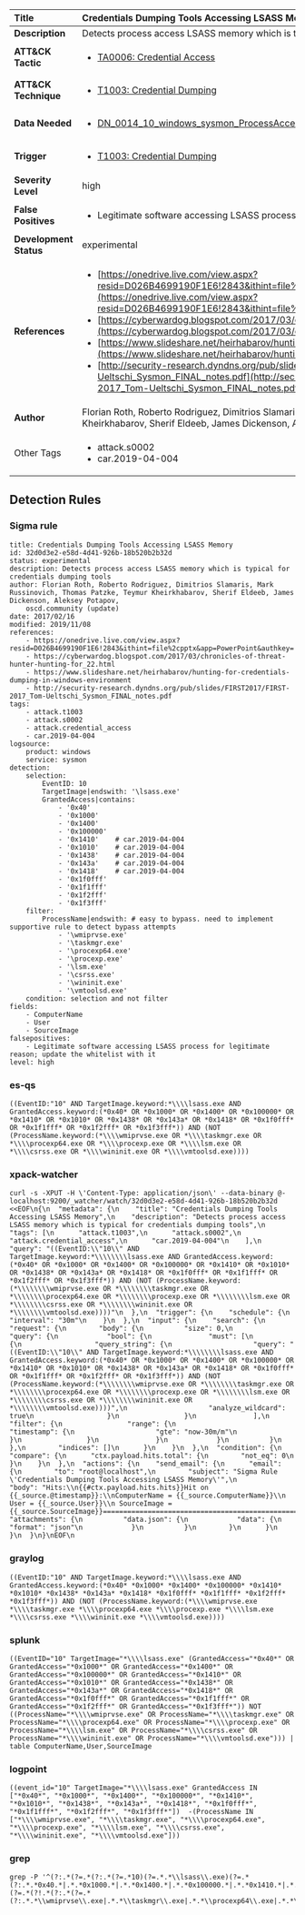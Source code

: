 | Title                    | Credentials Dumping Tools Accessing LSASS Memory       |
|:-------------------------|:------------------|
| **Description**          | Detects process access LSASS memory which is typical for credentials dumping tools |
| **ATT&amp;CK Tactic**    |  <ul><li>[TA0006: Credential Access](https://attack.mitre.org/tactics/TA0006)</li></ul>  |
| **ATT&amp;CK Technique** | <ul><li>[T1003: Credential Dumping](https://attack.mitre.org/techniques/T1003)</li></ul>  |
| **Data Needed**          | <ul><li>[DN_0014_10_windows_sysmon_ProcessAccess](../Data_Needed/DN_0014_10_windows_sysmon_ProcessAccess.md)</li></ul>  |
| **Trigger**              | <ul><li>[T1003: Credential Dumping](../Triggers/T1003.md)</li></ul>  |
| **Severity Level**       | high |
| **False Positives**      | <ul><li>Legitimate software accessing LSASS process for legitimate reason; update the whitelist with it</li></ul>  |
| **Development Status**   | experimental |
| **References**           | <ul><li>[https://onedrive.live.com/view.aspx?resid=D026B4699190F1E6!2843&ithint=file%2cpptx&app=PowerPoint&authkey=!AMvCRTKB_V1J5ow](https://onedrive.live.com/view.aspx?resid=D026B4699190F1E6!2843&ithint=file%2cpptx&app=PowerPoint&authkey=!AMvCRTKB_V1J5ow)</li><li>[https://cyberwardog.blogspot.com/2017/03/chronicles-of-threat-hunter-hunting-for_22.html](https://cyberwardog.blogspot.com/2017/03/chronicles-of-threat-hunter-hunting-for_22.html)</li><li>[https://www.slideshare.net/heirhabarov/hunting-for-credentials-dumping-in-windows-environment](https://www.slideshare.net/heirhabarov/hunting-for-credentials-dumping-in-windows-environment)</li><li>[http://security-research.dyndns.org/pub/slides/FIRST2017/FIRST-2017_Tom-Ueltschi_Sysmon_FINAL_notes.pdf](http://security-research.dyndns.org/pub/slides/FIRST2017/FIRST-2017_Tom-Ueltschi_Sysmon_FINAL_notes.pdf)</li></ul>  |
| **Author**               | Florian Roth, Roberto Rodriguez, Dimitrios Slamaris, Mark Russinovich, Thomas Patzke, Teymur Kheirkhabarov, Sherif Eldeeb, James Dickenson, Aleksey Potapov, oscd.community (update) |
| Other Tags           | <ul><li>attack.s0002</li><li>car.2019-04-004</li></ul> | 

## Detection Rules

### Sigma rule

```
title: Credentials Dumping Tools Accessing LSASS Memory
id: 32d0d3e2-e58d-4d41-926b-18b520b2b32d
status: experimental
description: Detects process access LSASS memory which is typical for credentials dumping tools
author: Florian Roth, Roberto Rodriguez, Dimitrios Slamaris, Mark Russinovich, Thomas Patzke, Teymur Kheirkhabarov, Sherif Eldeeb, James Dickenson, Aleksey Potapov,
    oscd.community (update)
date: 2017/02/16
modified: 2019/11/08
references:
    - https://onedrive.live.com/view.aspx?resid=D026B4699190F1E6!2843&ithint=file%2cpptx&app=PowerPoint&authkey=!AMvCRTKB_V1J5ow
    - https://cyberwardog.blogspot.com/2017/03/chronicles-of-threat-hunter-hunting-for_22.html
    - https://www.slideshare.net/heirhabarov/hunting-for-credentials-dumping-in-windows-environment
    - http://security-research.dyndns.org/pub/slides/FIRST2017/FIRST-2017_Tom-Ueltschi_Sysmon_FINAL_notes.pdf
tags:
    - attack.t1003
    - attack.s0002
    - attack.credential_access
    - car.2019-04-004
logsource:
    product: windows
    service: sysmon
detection:
    selection:
        EventID: 10
        TargetImage|endswith: '\lsass.exe'
        GrantedAccess|contains:
            - '0x40'
            - '0x1000'
            - '0x1400'
            - '0x100000'
            - '0x1410'    # car.2019-04-004
            - '0x1010'    # car.2019-04-004
            - '0x1438'    # car.2019-04-004
            - '0x143a'    # car.2019-04-004
            - '0x1418'    # car.2019-04-004
            - '0x1f0fff'
            - '0x1f1fff'
            - '0x1f2fff'
            - '0x1f3fff'
    filter:
        ProcessName|endswith: # easy to bypass. need to implement supportive rule to detect bypass attempts
            - '\wmiprvse.exe'
            - '\taskmgr.exe'
            - '\procexp64.exe'
            - '\procexp.exe'
            - '\lsm.exe'
            - '\csrss.exe'
            - '\wininit.exe'
            - '\vmtoolsd.exe'
    condition: selection and not filter
fields:
    - ComputerName
    - User
    - SourceImage
falsepositives:
    - Legitimate software accessing LSASS process for legitimate reason; update the whitelist with it
level: high

```





### es-qs
    
```
((EventID:"10" AND TargetImage.keyword:*\\\\lsass.exe AND GrantedAccess.keyword:(*0x40* OR *0x1000* OR *0x1400* OR *0x100000* OR *0x1410* OR *0x1010* OR *0x1438* OR *0x143a* OR *0x1418* OR *0x1f0fff* OR *0x1f1fff* OR *0x1f2fff* OR *0x1f3fff*)) AND (NOT (ProcessName.keyword:(*\\\\wmiprvse.exe OR *\\\\taskmgr.exe OR *\\\\procexp64.exe OR *\\\\procexp.exe OR *\\\\lsm.exe OR *\\\\csrss.exe OR *\\\\wininit.exe OR *\\\\vmtoolsd.exe))))
```


### xpack-watcher
    
```
curl -s -XPUT -H \'Content-Type: application/json\' --data-binary @- localhost:9200/_watcher/watch/32d0d3e2-e58d-4d41-926b-18b520b2b32d <<EOF\n{\n  "metadata": {\n    "title": "Credentials Dumping Tools Accessing LSASS Memory",\n    "description": "Detects process access LSASS memory which is typical for credentials dumping tools",\n    "tags": [\n      "attack.t1003",\n      "attack.s0002",\n      "attack.credential_access",\n      "car.2019-04-004"\n    ],\n    "query": "((EventID:\\"10\\" AND TargetImage.keyword:*\\\\\\\\lsass.exe AND GrantedAccess.keyword:(*0x40* OR *0x1000* OR *0x1400* OR *0x100000* OR *0x1410* OR *0x1010* OR *0x1438* OR *0x143a* OR *0x1418* OR *0x1f0fff* OR *0x1f1fff* OR *0x1f2fff* OR *0x1f3fff*)) AND (NOT (ProcessName.keyword:(*\\\\\\\\wmiprvse.exe OR *\\\\\\\\taskmgr.exe OR *\\\\\\\\procexp64.exe OR *\\\\\\\\procexp.exe OR *\\\\\\\\lsm.exe OR *\\\\\\\\csrss.exe OR *\\\\\\\\wininit.exe OR *\\\\\\\\vmtoolsd.exe))))"\n  },\n  "trigger": {\n    "schedule": {\n      "interval": "30m"\n    }\n  },\n  "input": {\n    "search": {\n      "request": {\n        "body": {\n          "size": 0,\n          "query": {\n            "bool": {\n              "must": [\n                {\n                  "query_string": {\n                    "query": "((EventID:\\"10\\" AND TargetImage.keyword:*\\\\\\\\lsass.exe AND GrantedAccess.keyword:(*0x40* OR *0x1000* OR *0x1400* OR *0x100000* OR *0x1410* OR *0x1010* OR *0x1438* OR *0x143a* OR *0x1418* OR *0x1f0fff* OR *0x1f1fff* OR *0x1f2fff* OR *0x1f3fff*)) AND (NOT (ProcessName.keyword:(*\\\\\\\\wmiprvse.exe OR *\\\\\\\\taskmgr.exe OR *\\\\\\\\procexp64.exe OR *\\\\\\\\procexp.exe OR *\\\\\\\\lsm.exe OR *\\\\\\\\csrss.exe OR *\\\\\\\\wininit.exe OR *\\\\\\\\vmtoolsd.exe))))",\n                    "analyze_wildcard": true\n                  }\n                }\n              ],\n              "filter": {\n                "range": {\n                  "timestamp": {\n                    "gte": "now-30m/m"\n                  }\n                }\n              }\n            }\n          }\n        },\n        "indices": []\n      }\n    }\n  },\n  "condition": {\n    "compare": {\n      "ctx.payload.hits.total": {\n        "not_eq": 0\n      }\n    }\n  },\n  "actions": {\n    "send_email": {\n      "email": {\n        "to": "root@localhost",\n        "subject": "Sigma Rule \'Credentials Dumping Tools Accessing LSASS Memory\'",\n        "body": "Hits:\\n{{#ctx.payload.hits.hits}}Hit on {{_source.@timestamp}}:\\nComputerName = {{_source.ComputerName}}\\n        User = {{_source.User}}\\n SourceImage = {{_source.SourceImage}}================================================================================\\n{{/ctx.payload.hits.hits}}",\n        "attachments": {\n          "data.json": {\n            "data": {\n              "format": "json"\n            }\n          }\n        }\n      }\n    }\n  }\n}\nEOF\n
```


### graylog
    
```
((EventID:"10" AND TargetImage.keyword:*\\\\lsass.exe AND GrantedAccess.keyword:(*0x40* *0x1000* *0x1400* *0x100000* *0x1410* *0x1010* *0x1438* *0x143a* *0x1418* *0x1f0fff* *0x1f1fff* *0x1f2fff* *0x1f3fff*)) AND (NOT (ProcessName.keyword:(*\\\\wmiprvse.exe *\\\\taskmgr.exe *\\\\procexp64.exe *\\\\procexp.exe *\\\\lsm.exe *\\\\csrss.exe *\\\\wininit.exe *\\\\vmtoolsd.exe))))
```


### splunk
    
```
((EventID="10" TargetImage="*\\\\lsass.exe" (GrantedAccess="*0x40*" OR GrantedAccess="*0x1000*" OR GrantedAccess="*0x1400*" OR GrantedAccess="*0x100000*" OR GrantedAccess="*0x1410*" OR GrantedAccess="*0x1010*" OR GrantedAccess="*0x1438*" OR GrantedAccess="*0x143a*" OR GrantedAccess="*0x1418*" OR GrantedAccess="*0x1f0fff*" OR GrantedAccess="*0x1f1fff*" OR GrantedAccess="*0x1f2fff*" OR GrantedAccess="*0x1f3fff*")) NOT ((ProcessName="*\\\\wmiprvse.exe" OR ProcessName="*\\\\taskmgr.exe" OR ProcessName="*\\\\procexp64.exe" OR ProcessName="*\\\\procexp.exe" OR ProcessName="*\\\\lsm.exe" OR ProcessName="*\\\\csrss.exe" OR ProcessName="*\\\\wininit.exe" OR ProcessName="*\\\\vmtoolsd.exe"))) | table ComputerName,User,SourceImage
```


### logpoint
    
```
((event_id="10" TargetImage="*\\\\lsass.exe" GrantedAccess IN ["*0x40*", "*0x1000*", "*0x1400*", "*0x100000*", "*0x1410*", "*0x1010*", "*0x1438*", "*0x143a*", "*0x1418*", "*0x1f0fff*", "*0x1f1fff*", "*0x1f2fff*", "*0x1f3fff*"])  -(ProcessName IN ["*\\\\wmiprvse.exe", "*\\\\taskmgr.exe", "*\\\\procexp64.exe", "*\\\\procexp.exe", "*\\\\lsm.exe", "*\\\\csrss.exe", "*\\\\wininit.exe", "*\\\\vmtoolsd.exe"]))
```


### grep
    
```
grep -P '^(?:.*(?=.*(?:.*(?=.*10)(?=.*.*\\lsass\\.exe)(?=.*(?:.*.*0x40.*|.*.*0x1000.*|.*.*0x1400.*|.*.*0x100000.*|.*.*0x1410.*|.*.*0x1010.*|.*.*0x1438.*|.*.*0x143a.*|.*.*0x1418.*|.*.*0x1f0fff.*|.*.*0x1f1fff.*|.*.*0x1f2fff.*|.*.*0x1f3fff.*))))(?=.*(?!.*(?:.*(?=.*(?:.*.*\\wmiprvse\\.exe|.*.*\\taskmgr\\.exe|.*.*\\procexp64\\.exe|.*.*\\procexp\\.exe|.*.*\\lsm\\.exe|.*.*\\csrss\\.exe|.*.*\\wininit\\.exe|.*.*\\vmtoolsd\\.exe))))))'
```



